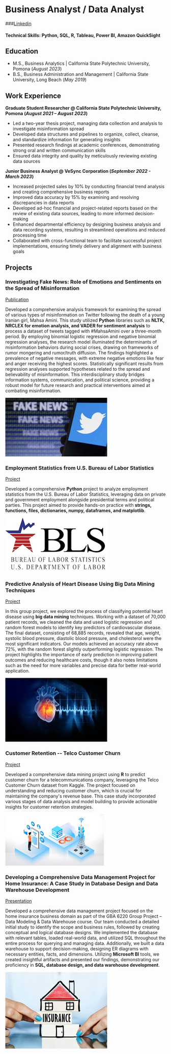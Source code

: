 # Business Analyst / Data Analyst
###[Linkedin]([https://www.linkedin.com/in/danica-chin/])

#### Technical Skills: Python, SQL, R, Tableau, Power BI, Amazon QuickSight

## Education
- M.S., Business Analytics                     | California State Polytechnic University, Pomona (_August 2023_)
- B.S., Business Administration and Management | California State University, Long Beach (_May 2019_)

## Work Experience
**Graduate Student Researcher @ California State Polytechnic University, Pomona (_August 2021 – August 2023_)**
- Led a two-year thesis project, managing data collection and analysis to investigate misinformation spread
- Developed data structures and pipelines to organize, collect, cleanse, and standardize information for generating insights
- Presented research findings at academic conferences, demonstrating strong oral and written communication skills
- Ensured data integrity and quality by meticulously reviewing existing data sources

**Junior Business Analyst @ VeSync Corporation (_September 2022 - March 2023_)**
- Increased projected sales by 10% by conducting financial trend analysis and creating comprehensive business reports
- Improved data accuracy by 15% by examining and resolving discrepancies in data reports
- Developed ad-hoc financial and project-related reports based on the review of existing data sources, leading to more informed decision-making
- Enhanced departmental efficiency by designing business analysis and data recording systems, resulting in streamlined operations and reduced processing time
- Collaborated with cross-functional team to facilitate successful project implementations, ensuring timely delivery and alignment with business goals

## Projects
### Investigating Fake News: Role of Emotions and Sentiments on the Spread of Misinformation
[Publication](https://scholarworks.calstate.edu/concern/projects/3r075228j)

Developed a comprehensive analysis framework for examining the spread of various types of misinformation on Twitter following the death of a young Iranian girl, Mahsa Amini. This study utilized **Python** libraries such as **NLTK, NRCLEX for emotion analysis, and VADER for sentiment analysis** to process a dataset of tweets tagged with #MahsaAmini over a three-month period. By employing binomial logistic regression and negative binomial regression analyses, the research model illuminated the determinants of misinformation behaviors during social crises, drawing on frameworks of rumor mongering and rumor/truth diffusion. The findings highlighted a prevalence of negative messages, with extreme negative emotions like fear and anger receiving the highest scores. Statistically significant results from regression analyses supported hypotheses related to the spread and believability of misinformation. This interdisciplinary study bridges information systems, communication, and political science, providing a robust model for future research and practical interventions aimed at combating misinformation.

![Misinformation Studies](assets/twitter.jpeg)

### Employment Statistics from U.S. Bureau of Labor Statistics
[Project](https://github.com/danicachin/portfolio/tree/main/Employment%20Stats)

Developed a comprehensive **Python** project to analyze employment statistics from the U.S. Bureau of Labor Statistics, leveraging data on private and government employment alongside presidential terms and political parties. This project aimed to provide hands-on practice with **strings, functions, files, dictionaries, numpy, dataframes, and matplotlib**.

![image](assets/US-Bureau.jpg)

### Predictive Analysis of Heart Disease Using Big Data Mining Techniques
[Project](https://github.com/danicachin/portfolio/tree/main/Heart%20Disease)

In this group project, we explored the process of classifying potential heart disease using **big data mining** techniques. Working with a dataset of 70,000 patient records, we cleaned the data and used logistic regression and random forest models to identify key predictors of cardiovascular disease. The final dataset, consisting of 68,885 records, revealed that age, weight, systolic blood pressure, diastolic blood pressure, and cholesterol were the most significant indicators. Our models achieved an accuracy rate above 72%, with the random forest slightly outperforming logistic regression. The project highlights the importance of early prediction in improving patient outcomes and reducing healthcare costs, though it also notes limitations such as the need for more variables and precise data for better real-world application.

![image](assets/heart.jpeg)

### Customer Retention -- Telco Customer Churn
[Project](https://github.com/danicachin/portfolio/tree/main/R)

Developed a comprehensive data mining project using **R** to predict customer churn for a telecommunications company, leveraging the Telco Customer Churn dataset from Kaggle. The project focused on understanding and reducing customer churn, which is crucial for maintaining the company's revenue base. This case study incorporated various stages of data analysis and model building to provide actionable insights for customer retention strategies.

![image](assets/telco.jpeg)

### Developing a Comprehensive Data Management Project for Home Insurance: A Case Study in Database Design and Data Warehouse Development
[Presentation](https://github.com/danicachin/portfolio/blob/main/Home%20Insurance/6220-%20Database%20Project_presentation%20.pdf)

Developed a comprehensive data management project focused on the home insurance business domain as part of the GBA 6220 Group Project – Data Modeling & Data Warehouse course. Our team conducted a detailed initial study to identify the scope and business rules, followed by creating conceptual and logical database designs. We implemented the database with relevant tables, loaded real-world data, and utilized SQL throughout the entire process for querying and managing data. Additionally, we built a data warehouse to support decision-making, designing ER diagrams with necessary entities, facts, and dimensions. Utilizing **Microsoft BI** tools, we created insightful artifacts and presented our findings, demonstrating our proficiency in **SQL, database design, and data warehouse development**.

![image](assets/home-insurance-getty.jpg)
